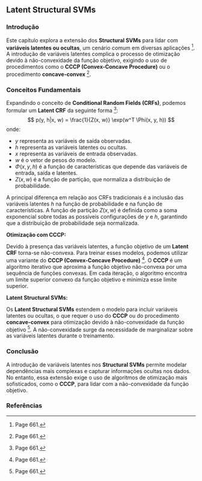 ## Latent Structural SVMs

### Introdução
Este capítulo explora a extensão dos **Structural SVMs** para lidar com **variáveis latentes ou ocultas**, um cenário comum em diversas aplicações [^1]. A introdução de variáveis latentes complica o processo de otimização devido à não-convexidade da função objetivo, exigindo o uso de procedimentos como o **CCCP (Convex-Concave Procedure)** ou o procedimento **concave-convex** [^1].

### Conceitos Fundamentais

Expandindo o conceito de **Conditional Random Fields (CRFs)**, podemos formular um **Latent CRF** da seguinte forma [^1]:
$$
p(y, h|x, w) = \frac{1}{Z(x, w)} \exp(w^T \Phi(x, y, h))
$$
onde:
- $y$ representa as variáveis de saída observadas.
- $h$ representa as variáveis latentes ou ocultas.
- $x$ representa as variáveis de entrada observadas.
- $w$ é o vetor de pesos do modelo.
- $\Phi(x, y, h)$ é a função de características que depende das variáveis de entrada, saída e latentes.
- $Z(x, w)$ é a função de partição, que normaliza a distribuição de probabilidade.

A principal diferença em relação aos CRFs tradicionais é a inclusão das variáveis latentes $h$ na função de probabilidade e na função de características. A função de partição $Z(x, w)$ é definida como a soma exponencial sobre todas as possíveis configurações de $y$ e $h$, garantindo que a distribuição de probabilidade seja normalizada.

**Otimização com CCCP:**

Devido à presença das variáveis latentes, a função objetivo de um **Latent CRF** torna-se não-convexa. Para treinar esses modelos, podemos utilizar uma variante do **CCCP (Convex-Concave Procedure)** [^1]. O **CCCP** é um algoritmo iterativo que aproxima a função objetivo não-convexa por uma sequência de funções convexas. Em cada iteração, o algoritmo encontra um limite superior convexo da função objetivo e minimiza esse limite superior.

**Latent Structural SVMs:**

Os **Latent Structural SVMs** estendem o modelo para incluir variáveis latentes ou ocultas, o que requer o uso do **CCCP** ou do procedimento **concave-convex** para otimização devido à não-convexidade da função objetivo [^1]. A não-convexidade surge da necessidade de marginalizar sobre as variáveis latentes durante o treinamento.

### Conclusão

A introdução de variáveis latentes nos **Structural SVMs** permite modelar dependências mais complexas e capturar informações ocultas nos dados. No entanto, essa extensão exige o uso de algoritmos de otimização mais sofisticados, como o **CCCP**, para lidar com a não-convexidade da função objetivo.

### Referências
[^1]: Page 661.
<!-- END -->